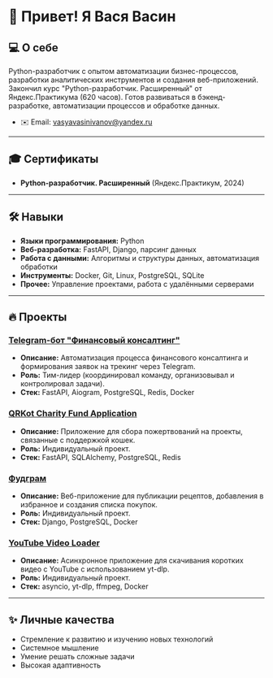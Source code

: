 # :wave: Привет! Я Вася Васин

## :computer: О себе
Python-разработчик с опытом автоматизации бизнес-процессов, разработки аналитических инструментов и создания веб-приложений. Закончил курс "Python-разработчик. Расширенный" от Яндекс.Практикума (620 часов). Готов развиваться в бэкенд-разработке, автоматизации процессов и обработке данных.

- ✉️ Email: [vasyavasinivanov@yandex.ru](mailto:vasyavasinivanov@yandex.ru)

---
## :mortar_board: Сертификаты

- **Python-разработчик. Расширенный** (Яндекс.Практикум, 2024)

---

## :hammer_and_wrench: Навыки

- **Языки программирования:** Python
- **Веб-разработка:** FastAPI, Django, парсинг данных
- **Работа с данными:** Алгоритмы и структуры данных, автоматизация обработки
- **Инструменты:** Docker, Git, Linux, PostgreSQL, SQLite
- **Прочее:** Управление проектами, работа с удалёнными серверами

---

## :fire: Проекты

### [Telegram-бот "Финансовый консалтинг"](https://github.com/mafful/Turutin_bot_team_1)
- **Описание:** Автоматизация процесса финансового консалтинга и формирования заявок на трекинг через Telegram.
- **Роль:** Тим-лидер (координировал команду, организовывал и контролировал задачи).
- **Стек:** FastAPI, Aiogram, PostgreSQL, Redis, Docker

### [QRKot Charity Fund Application](https://github.com/mafful/cat_charity_fund)
- **Описание:** Приложение для сбора пожертвований на проекты, связанные с поддержкой кошек.
- **Роль:** Индивидуальный проект.
- **Стек:** FastAPI, SQLAlchemy, PostgreSQL, Redis

### [Фудграм](https://github.com/mafful/kittygram_final)
- **Описание:** Веб-приложение для публикации рецептов, добавления в избранное и создания списка покупок.
- **Роль:** Индивидуальный проект.
- **Стек:** Django, PostgreSQL, Docker

### [YouTube Video Loader](https://github.com/mafful/youtube_loader)
- **Описание:** Асинхронное приложение для скачивания коротких видео с YouTube с использованием yt-dlp.
- **Роль:** Индивидуальный проект.
- **Стек:** asyncio, yt-dlp, ffmpeg, Docker

---

## :sparkles: Личные качества

- Стремление к развитию и изучению новых технологий
- Системное мышление
- Умение решать сложные задачи
- Высокая адаптивность
